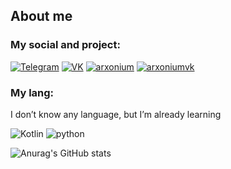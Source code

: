 ## About me

### My social and project:
[![Telegram](https://img.shields.io/badge/Telegram-white?style=for-the-badge&logo=telegram)](https://t.me/vericen)
[![VK](https://img.shields.io/badge/VK-black?style=for-the-badge&logo=Vk)](https://vk.com/vericen)
[![arxonium](https://img.shields.io/badge/arxonium-black?style=for-the-badge&logo=minecraft)](https://arxonium.ru/)
[![arxoniumvk](https://img.shields.io/badge/Arxonium__Vk-black?style=for-the-badge&logo=vk)](https://vk.com/arxonium)
### My lang:
I don’t know any language, but I’m already learning

![Kotlin](https://img.shields.io/badge/Kotlin-white?style=for-the-badge&logo=Kotlin)
![python](https://img.shields.io/badge/Python-white?style=for-the-badge&logo=python)

![Anurag's GitHub stats](https://github-readme-stats.vercel.app/api?username=Vericen&show_icons=true&theme=synthwave)
